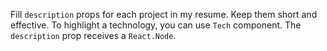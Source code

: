 Fill `description` props for each project in my resume. Keep them short and effective. To highlight a technology, you can use `Tech` component.  The `description` prop receives a `React.Node`. 